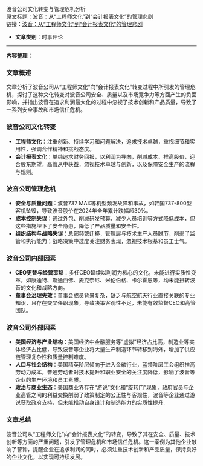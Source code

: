 波音公司文化转变与管理危机分析  
  原文标题：波音：从“工程师文化”到“会计报表文化”的管理悲剧  
  链接：[波音：从“工程师文化”到“会计报表文化”的管理悲剧](https://mp.weixin.qq.com/s/p3um_njejjALIzZodIervA)

- **文章类别**：时事评论

---

**内容整理**：

### 文章概述
文章分析了波音公司从“工程师文化”向“会计报表文化”转变过程中所引发的管理危机，探讨了这种文化转变对波音公司安全、质量以及市场竞争力等方面产生的负面影响，并指出波音在追求利润最大化的过程中忽视了技术创新和产品质量，导致了一系列安全事故和市场信任危机。

### 波音公司文化转变
- **工程师文化**：注重创新、持续学习和问题解决，追求技术卓越，重视细节和实用性，强调合作精神和挑战态度。
- **会计报表文化**：单纯追求财务回报，以利润为导向，削减成本、推高股价，迎合股东期望，高管从中获益，忽视技术卓越与创新，以及保障安全生产的流程与规则。

### 波音公司管理危机
- **安全与质量问题**：波音737 MAX等机型频发故障和事故，如韩国737-800型客机坠毁，导致波音股价在2024年全年累计跌幅超30%。
- **成本控制失误**：通过外包、削减研发预算、减少人员培训等方式降低成本，但这些措施埋下了安全隐患，降低了产品质量和安全性。
- **组织结构与战略失误**：总部频繁迁移，管理层与技术生产人员脱节，削弱了监管和执行能力；战略决策中过度关注财务表现，忽视技术根基和员工士气。

### 波音公司内部因素
- **CEO更替与经营策略**：多任CEO延续以利润为核心的文化，未能进行实质性变革，如康迪特、斯通西佛、麦克奈尼、米伦伯格、卡尔霍恩等，均未能扭转波音的文化和战略方向。
- **董事会治理失效**：董事会成员背景复杂，缺乏与航空航天行业直接关联的专业知识，且存在交叉任职现象，导致决策客观性不足，未能有效监督CEO和高管团队。

### 波音公司外部因素
- **美国经济与产业结构**：美国经济中金融服务等“虚拟”经济占比高，制造业等实体经济占比低，导致波音等企业将大量生产制造环节转移到海外，增加了供应链管理复杂性和质量控制难度。
- **人口与社会结构**：美国精英阶层倾向于进入金融行业，蓝领阶层工会组织推高劳动力成本，普通劳动者对技术提升和职业安全的关注度降低，影响了波音等企业的生产环境和员工素质。
- **政治与商业生态**：美国商业界存在“游说”文化和“旋转门”现象，政府官员与企业高管之间的利益交换削弱了政策制定的公正性与客观性，波音等企业通过游说获取政府支持，但未能推动自身设计和制造能力的实质性提升.

### 文章总结
波音公司从“工程师文化”向“会计报表文化”的转变，导致了其在安全、质量、技术创新等方面的严重问题，引发了管理危机和市场信任危机。这一案例为其他企业敲响了警钟，提醒企业在追求利润的同时，必须注重技术创新和产品质量，保持良好的企业文化，以实现可持续发展。